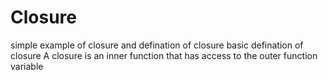 # Closure
simple example of closure and defination of closure
basic defination of closure 
A closure is an inner function that has access to the outer function variable 

